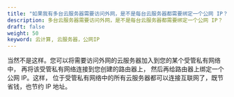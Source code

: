 ```yaml
---
title: "如果我有多台云服务器需要访问外网，是不是每台云服务器都需要绑定一个公网 IP？ "
description: 多台云服务器需要访问外网，是不是每台云服务器都需要绑定一个公网 IP？
draft: false
weight: 50
keyword: 云计算, 云服务器，公网IP
---
```


当然不是这样。您可以将需要访问外网的云服务器加入到您的某个受管私有网络中， 再将该受管私有网络连接到您创建的路由器上， 然后再给路由器上绑定一个公网 IP。这样， 位于受管私有网络中的所有云服务器都可以连接互联网了，既节省钱，也节约 IP 地址。


